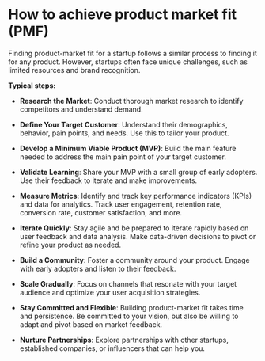 # How to achieve product market fit (PMF)

Finding product-market fit for a startup follows a similar process to finding it for any product. However, startups often face unique challenges, such as limited resources and brand recognition.

**Typical steps:**

* **Research the Market**: Conduct thorough market research to identify competitors and understand demand.

* **Define Your Target Customer**: Understand their demographics, behavior, pain points, and needs. Use this to tailor your product.

* **Develop a Minimum Viable Product (MVP)**: Build the main feature needed to address the main pain point of your target customer.

* **Validate Learning**: Share your MVP with a small group of early adopters. Use their feedback to iterate and make improvements.

* **Measure Metrics**: Identify and track key performance indicators (KPIs) and data for analytics. Track user engagement, retention rate, conversion rate, customer satisfaction, and more.

* **Iterate Quickly**: Stay agile and be prepared to iterate rapidly based on user feedback and data analysis. Make data-driven decisions to pivot or refine your product as needed.

* **Build a Community**: Foster a community around your product. Engage with early adopters and listen to their feedback.

* **Scale Gradually**: Focus on channels that resonate with your target audience and optimize your user acquisition strategies.

* **Stay Committed and Flexible**: Building product-market fit takes time and persistence. Be committed to your vision, but also be willing to adapt and pivot based on market feedback.

* **Nurture Partnerships**: Explore partnerships with other startups, established companies, or influencers that can help you.
